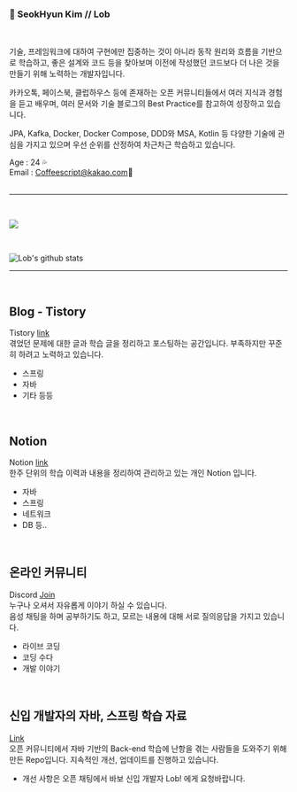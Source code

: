 ### 👻 SeokHyun Kim // Lob 
<br/>

기술, 프레임워크에 대하여 구현에만 집중하는 것이 아니라 동작 원리와 흐름을 기반으로 학습하고, 좋은 설계와 코드 등을 찾아보며 이전에 작성했던 코드보다 더 나은 것을 만들기 위해 노력하는 개발자입니다.

카카오톡, 페이스북, 클럽하우스 등에 존재하는 오픈 커뮤니티들에서 여러 지식과 경험을 듣고 배우며, 여러 문서와 기술 블로그의 Best Practice를 참고하여 성장하고 있습니다.

JPA, Kafka, Docker, Docker Compose, DDD와 MSA, Kotlin 등 다양한 기술에 관심을 가지고 있으며 우선 순위를 산정하여 차근차근 학습하고 있습니다.


Age : 24 💦<br/>
Email : Coffeescript@kakao.com💬<br/><br/>


---

<br/>

![](https://img.shields.io/github/followers/Lob-dev?style=social)

<br/>

![Lob's github stats](https://github-readme-stats.vercel.app/api?username=Lob-dev&show_icons=true&theme=cobalt)
<br/>

 ---

 <br/>

## Blog - Tistory

Tistory [link](https://lob-dev.tistory.com) <br/>
겪었던 문제에 대한 글과 학습 글을 정리하고 포스팅하는 공간입니다. 부족하지만 꾸준히 하려고 노력하고 있습니다. <br/>
- 스프링
- 자바
- 기타 등등

<br/>

## Notion

Notion [link](https://www.notion.so/23-Junior-Developer-be065ebcc7404b17ba74ffc244203912) <br/> 
한주 단위의 학습 이력과 내용을 정리하여 관리하고 있는 개인 Notion 입니다. <br/>
- 자바
- 스프링
- 네트워크
- DB 등..

<br/>

## 온라인 커뮤니티

 Discord [Join](https://discord.gg/szKX4CtWBa) <br/>
누구나 오셔서 자유롭게 이야기 하실 수 있습니다. <br/>
음성 채팅을 하며 공부하기도 하고, 모르는 내용에 대해 서로 질의응답을 가지고 있습니다.
 - 라이브 코딩
 - 코딩 수다
 - 개발 이야기

<br/>

## 신입 개발자의 자바, 스프링 학습 자료

[Link](https://github.com/Lob-dev/Junior-Back-end-Developer-Concepts) <br/>
오픈 커뮤니티에서 자바 기반의 Back-end 학습에 난항을 겪는 사람들을 도와주기 위해 만든 Repo입니다.
지속적인 개선, 업데이트를 진행하고 있습니다. 
- 개선 사항은 오픈 채팅에서 바보 신입 개발자 Lob! 에게 요청바랍니다.
